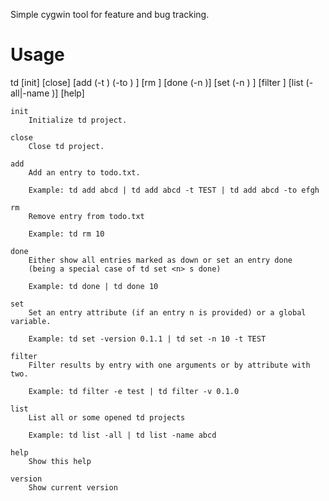 Simple cygwin tool for feature and bug tracking.

# Usage

td [init] [close] [add <entry> (-t <tag>) (-to <name>) ] [rm <entry n>]
          [done (-n <entry n>)] [set (-n <entry n>) <attr> <val>]
          [filter <attr> <val>] [list (-all|-name <name>)] [help]


    init
        Initialize td project.

    close
        Close td project.

    add
        Add an entry to todo.txt.

        Example: td add abcd | td add abcd -t TEST | td add abcd -to efgh

    rm
        Remove entry from todo.txt

        Example: td rm 10

    done
        Either show all entries marked as down or set an entry done
        (being a special case of td set <n> s done)

        Example: td done | td done 10

    set
        Set an entry attribute (if an entry n is provided) or a global variable.

        Example: td set -version 0.1.1 | td set -n 10 -t TEST

    filter
        Filter results by entry with one arguments or by attribute with two.

        Example: td filter -e test | td filter -v 0.1.0

    list
        List all or some opened td projects

        Example: td list -all | td list -name abcd

    help
        Show this help

    version
        Show current version
